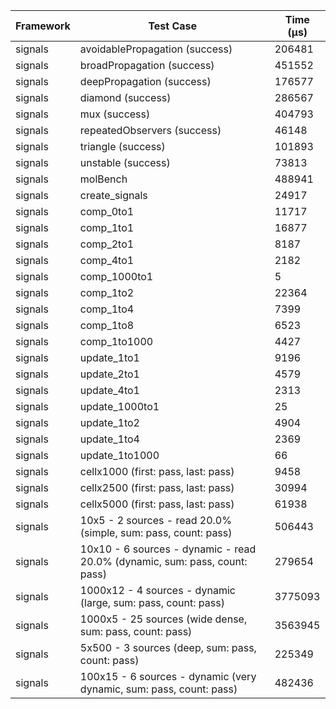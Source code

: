 | Framework | Test Case | Time (μs) |
| --- | --- | --- |
| signals | avoidablePropagation (success) | 206481 |
| signals | broadPropagation (success) | 451552 |
| signals | deepPropagation (success) | 176577 |
| signals | diamond (success) | 286567 |
| signals | mux (success) | 404793 |
| signals | repeatedObservers (success) | 46148 |
| signals | triangle (success) | 101893 |
| signals | unstable (success) | 73813 |
| signals | molBench | 488941 |
| signals | create_signals | 24917 |
| signals | comp_0to1 | 11717 |
| signals | comp_1to1 | 16877 |
| signals | comp_2to1 | 8187 |
| signals | comp_4to1 | 2182 |
| signals | comp_1000to1 | 5 |
| signals | comp_1to2 | 22364 |
| signals | comp_1to4 | 7399 |
| signals | comp_1to8 | 6523 |
| signals | comp_1to1000 | 4427 |
| signals | update_1to1 | 9196 |
| signals | update_2to1 | 4579 |
| signals | update_4to1 | 2313 |
| signals | update_1000to1 | 25 |
| signals | update_1to2 | 4904 |
| signals | update_1to4 | 2369 |
| signals | update_1to1000 | 66 |
| signals | cellx1000 (first: pass, last: pass) | 9458 |
| signals | cellx2500 (first: pass, last: pass) | 30994 |
| signals | cellx5000 (first: pass, last: pass) | 61938 |
| signals | 10x5 - 2 sources - read 20.0% (simple, sum: pass, count: pass) | 506443 |
| signals | 10x10 - 6 sources - dynamic - read 20.0% (dynamic, sum: pass, count: pass) | 279654 |
| signals | 1000x12 - 4 sources - dynamic (large, sum: pass, count: pass) | 3775093 |
| signals | 1000x5 - 25 sources (wide dense, sum: pass, count: pass) | 3563945 |
| signals | 5x500 - 3 sources (deep, sum: pass, count: pass) | 225349 |
| signals | 100x15 - 6 sources - dynamic (very dynamic, sum: pass, count: pass) | 482436 |
